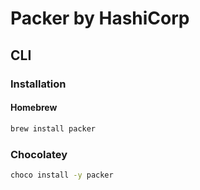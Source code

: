 # Packer by HashiCorp

## CLI

### Installation

#### Homebrew

```sh
brew install packer
```

### Chocolatey

```sh
choco install -y packer
```
